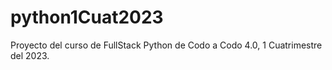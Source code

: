 # python1Cuat2023

Proyecto del curso de FullStack Python de Codo a Codo 4.0, 1 Cuatrimestre del 2023.
